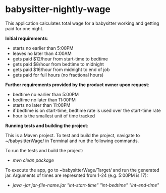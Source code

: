 # babysitter-nightly-wage
This application calculates total wage for a babysitter working and getting paid for one night.

**Initial requirements**:
* starts no earlier than 5:00PM
* leaves no later than 4:00AM
* gets paid $12/hour from start-time to bedtime
* gets paid $8/hour from bedtime to midnight
* gets paid $16/hour from midnight to end of job
* gets paid for full hours (no fractional hours)

**Further requirements provided by the product owner upon request**:
* bedtime no earlier than 5:00PM
* bedtime no later than 11:00PM
* starts no later than 11:00PM
* if bedtime is on start-time, bedtime rate is used over the start-time rate
* hour is the smallest unit of time tracked

**Running tests and building the project**:

This is a Maven project. To test and build the project, navigate to ~/babysitterWage/ in Terminal and run the following commands.

To run the tests and build the project: 

* _mvn clean package_

To execute the app, go to ~babysitterWage/Target/ and run the generated jar. Arguments of times are represnted from 1-24 (e.g. 5:00PM is 17):

* _java -jar jar-file-name.jar "int-start-time" "int-bedtime" "int-end-time"_
